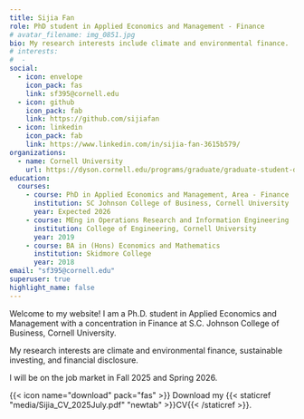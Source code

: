 ```yaml
---
title: Sijia Fan
role: PhD student in Applied Economics and Management - Finance
# avatar_filename: img_0851.jpg
bio: My research interests include climate and environmental finance.
# interests: 
#  - 
social:
  - icon: envelope
    icon_pack: fas
    link: sf395@cornell.edu
  - icon: github
    icon_pack: fab
    link: https://github.com/sijiafan
  - icon: linkedin
    icon_pack: fab
    link: https://www.linkedin.com/in/sijia-fan-3615b579/
organizations: 
  - name: Cornell University
    url: https://dyson.cornell.edu/programs/graduate/graduate-student-directory/
education:
  courses:
    - course: PhD in Applied Economics and Management, Area - Finance 
      institution: SC Johnson College of Business, Cornell University
      year: Expected 2026
    - course: MEng in Operations Research and Information Engineering
      institution: College of Engineering, Cornell University
      year: 2019
    - course: BA in (Hons) Economics and Mathematics
      institution: Skidmore College
      year: 2018
email: "sf395@cornell.edu"
superuser: true
highlight_name: false
---
```

Welcome to my website! I am a Ph.D. student in Applied Economics and Management with a concentration in Finance at S.C. Johnson College of Business, Cornell University.

My research interests are climate and environmental finance, sustainable investing, and financial disclosure.

I will be on the job market in Fall 2025 and Spring 2026.

{{< icon name="download" pack="fas" >}} Download my {{< staticref "media/Sijia_CV_2025July.pdf" "newtab" >}}CV{{< /staticref >}}.
